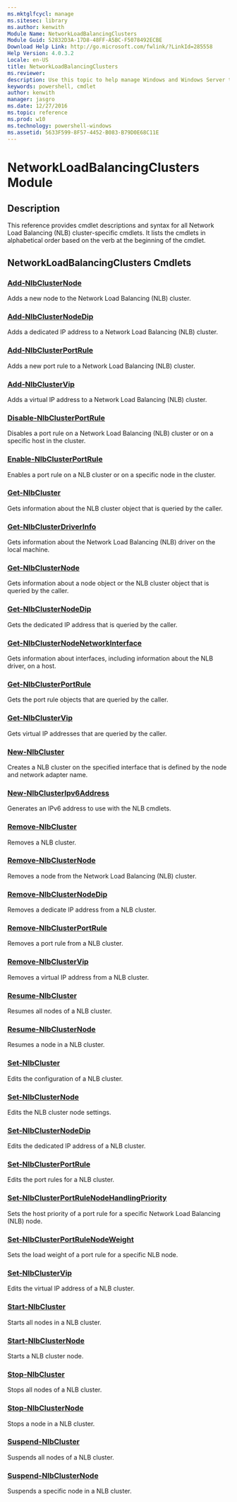 ```yaml
---
ms.mktglfcycl: manage
ms.sitesec: library
ms.author: kenwith
Module Name: NetworkLoadBalancingClusters
Module Guid: 52832D3A-17D8-48FF-A5BC-F5078492ECBE
Download Help Link: http://go.microsoft.com/fwlink/?LinkId=285558
Help Version: 4.0.3.2
Locale: en-US
title: NetworkLoadBalancingClusters
ms.reviewer:
description: Use this topic to help manage Windows and Windows Server technologies with Windows PowerShell.
keywords: powershell, cmdlet
author: kenwith
manager: jasgro
ms.date: 12/27/2016
ms.topic: reference
ms.prod: w10
ms.technology: powershell-windows
ms.assetid: 5633F599-8F57-4452-B083-B79D0E68C11E
---
```


# NetworkLoadBalancingClusters Module
## Description
This reference provides cmdlet descriptions and syntax for all Network Load Balancing (NLB) cluster-specific cmdlets. It lists the cmdlets in alphabetical order based on the verb at the beginning of the cmdlet.

## NetworkLoadBalancingClusters Cmdlets
### [Add-NlbClusterNode](./Add-NlbClusterNode.md)
Adds a new node to the Network Load Balancing (NLB) cluster.

### [Add-NlbClusterNodeDip](./Add-NlbClusterNodeDip.md)
Adds a dedicated IP address to a Network Load Balancing (NLB) cluster.

### [Add-NlbClusterPortRule](./Add-NlbClusterPortRule.md)
Adds a new port rule to a Network Load Balancing (NLB) cluster.

### [Add-NlbClusterVip](./Add-NlbClusterVip.md)
Adds a virtual IP address to a Network Load Balancing (NLB) cluster.

### [Disable-NlbClusterPortRule](./Disable-NlbClusterPortRule.md)
Disables a port rule on a Network Load Balancing (NLB) cluster or on a specific host in the cluster.

### [Enable-NlbClusterPortRule](./Enable-NlbClusterPortRule.md)
Enables a port rule on a NLB cluster or on a specific node in the cluster.

### [Get-NlbCluster](./Get-NlbCluster.md)
Gets information about the NLB cluster object that is queried by the caller.

### [Get-NlbClusterDriverInfo](./Get-NlbClusterDriverInfo.md)
Gets information about the Network Load Balancing (NLB) driver on the local machine.

### [Get-NlbClusterNode](./Get-NlbClusterNode.md)
Gets information about a node object or the NLB cluster object that is queried by the caller.

### [Get-NlbClusterNodeDip](./Get-NlbClusterNodeDip.md)
Gets the dedicated IP address that is queried by the caller.

### [Get-NlbClusterNodeNetworkInterface](./Get-NlbClusterNodeNetworkInterface.md)
Gets information about interfaces, including information about the NLB driver, on a host.

### [Get-NlbClusterPortRule](./Get-NlbClusterPortRule.md)
Gets the port rule objects that are queried by the caller.

### [Get-NlbClusterVip](./Get-NlbClusterVip.md)
Gets virtual IP addresses that are queried by the caller.

### [New-NlbCluster](./New-NlbCluster.md)
Creates a NLB cluster on the specified interface that is defined by the node and network adapter name.

### [New-NlbClusterIpv6Address](./New-NlbClusterIpv6Address.md)
Generates an IPv6 address to use with the NLB cmdlets.

### [Remove-NlbCluster](./Remove-NlbCluster.md)
Removes a NLB cluster.

### [Remove-NlbClusterNode](./Remove-NlbClusterNode.md)
Removes a node from the Network Load Balancing (NLB) cluster.

### [Remove-NlbClusterNodeDip](./Remove-NlbClusterNodeDip.md)
Removes a dedicate IP address from a NLB cluster.

### [Remove-NlbClusterPortRule](./Remove-NlbClusterPortRule.md)
Removes a port rule from a NLB cluster.

### [Remove-NlbClusterVip](./Remove-NlbClusterVip.md)
Removes a virtual IP address from a NLB cluster.

### [Resume-NlbCluster](./Resume-NlbCluster.md)
Resumes all nodes of a NLB cluster.

### [Resume-NlbClusterNode](./Resume-NlbClusterNode.md)
Resumes a node in a NLB cluster.

### [Set-NlbCluster](./Set-NlbCluster.md)
Edits the configuration of a NLB cluster.

### [Set-NlbClusterNode](./Set-NlbClusterNode.md)
Edits the NLB cluster node settings.

### [Set-NlbClusterNodeDip](./Set-NlbClusterNodeDip.md)
Edits the dedicated IP address of a NLB cluster.

### [Set-NlbClusterPortRule](./Set-NlbClusterPortRule.md)
Edits the port rules for a NLB cluster.

### [Set-NlbClusterPortRuleNodeHandlingPriority](./Set-NlbClusterPortRuleNodeHandlingPriority.md)
Sets the host priority of a port rule for a specific Network Load Balancing (NLB) node.

### [Set-NlbClusterPortRuleNodeWeight](./Set-NlbClusterPortRuleNodeWeight.md)
Sets the load weight of a port rule for a specific NLB node.

### [Set-NlbClusterVip](./Set-NlbClusterVip.md)
Edits the virtual IP address of a NLB cluster.

### [Start-NlbCluster](./Start-NlbCluster.md)
Starts all nodes in a NLB cluster.

### [Start-NlbClusterNode](./Start-NlbClusterNode.md)
Starts a NLB cluster node.

### [Stop-NlbCluster](./Stop-NlbCluster.md)
Stops all nodes of a NLB cluster.

### [Stop-NlbClusterNode](./Stop-NlbClusterNode.md)
Stops a node in a NLB cluster.

### [Suspend-NlbCluster](./Suspend-NlbCluster.md)
Suspends all nodes of a NLB cluster.

### [Suspend-NlbClusterNode](./Suspend-NlbClusterNode.md)
Suspends a specific node in a NLB cluster.

